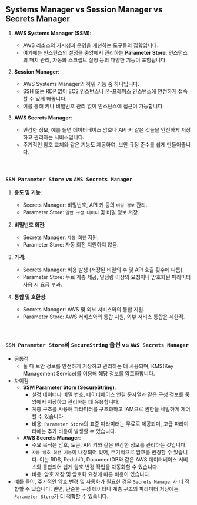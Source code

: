 ## Systems Manager vs Session Manager vs Secrets Manager

1. **AWS Systems Manager (SSM)**: 
    - AWS 리소스의 가시성과 운영을 개선하는 도구들의 집합입니다.
    - 여기에는 인스턴스의 설정을 중앙에서 관리하는 **Parameter Store**, 인스턴스의 패치 관리, 자동화 스크립트 실행 등의 다양한 기능이 포함됩니다.

2. **Session Manager**: 
    - AWS Systems Manager의 하위 기능 중 하나입니다.
    - SSH 또는 RDP 없이 EC2 인스턴스나 온-프레미스 인스턴스에 안전하게 접속할 수 있게 해줍니다. 
    - 이를 통해 키나 비밀번호 관리 없이 인스턴스에 접근이 가능합니다.

3. **AWS Secrets Manager**:
    - 민감한 정보, 예를 들면 데이터베이스 암호나 API 키 같은 것들을 안전하게 저장하고 관리하는 서비스입니다.
    - 주기적인 암호 교체와 같은 기능도 제공하여, 보안 규정 준수를 쉽게 만들어줍니다.

<br>

### `SSM Parameter Store` vs `AWS Secrets Manager`

1. **용도 및 기능**:
   - Secrets Manager: 비밀번호, API 키 등의 `비밀 정보` 관리.
   - Parameter Store: `일반 구성 데이터` 및 비밀 정보 저장.

2. **비밀번호 회전**:
   - Secrets Manager: `자동 회전` 지원.
   - Parameter Store: 자동 회전 지원하지 않음.

3. **가격**:
   - Secrets Manager: 비용 발생 (저장된 비밀의 수 및 API 호출 횟수에 따름).
   - Parameter Store: 무료 계층 제공, 일정량 이상의 요청이나 암호화된 파라미터 사용 시 요금 부과.

4. **통합 및 호환성**:
   - Secrets Manager: AWS 및 외부 서비스와의 통합 지원.
   - Parameter Store: AWS 서비스와의 통합 지원, 외부 서비스 통합은 제한적.

<br>

### `SSM Parameter Store`의 `SecureString` 옵션 vs `AWS Secrets Manager`

- 공통점
    - 둘 다 보안 정보를 안전하게 저장하고 관리하는 데 사용되며, KMS(Key Management Service)를 이용해 해당 정보를 암호화합니다. 
- 차이점
    - **SSM Parameter Store (SecureString)**:
         - 설정 데이터나 비밀 번호, 데이터베이스 연결 문자열과 같은 구성 정보를 중앙에서 저장하고 관리하는 데 유용합니다.
         - 계층 구조를 사용해 파라미터를 구조화하고 IAM으로 권한을 세밀하게 제어할 수 있습니다.
         - 비용: `Parameter Store`의 표준 파라미터는 무료로 제공되며, 고급 파라미터에는 추가 비용이 발생할 수 있습니다.
    - **AWS Secrets Manager**:
         - 주요 목적은 암호, 토큰, API 키와 같은 민감한 정보를 관리하는 것입니다.
         - `자동 암호 회전 기능`이 내장되어 있어, 주기적으로 암호를 변경할 수 있습니다. 이는 RDS, Redshift, DocumentDB와 같은 AWS 데이터베이스 서비스와 통합되어 쉽게 암호 변경 작업을 자동화할 수 있습니다.
         - 비용: 암호 저장 및 암호화 요청에 따른 비용이 있습니다.
- 예를 들어, 주기적인 암호 변경 및 자동화가 필요한 경우 `Secrets Manager`가 더 적합할 수 있습니다. 반면, 단순한 구성 데이터나 계층 구조의 파라미터 저장에는 `Parameter Store`가 더 적합할 수 있습니다.
